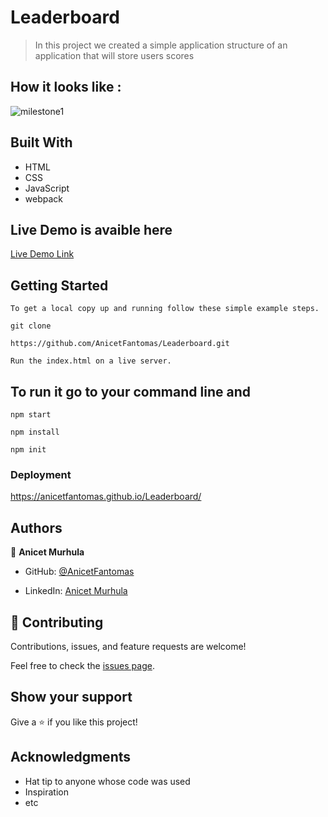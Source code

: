 # Leaderboard

> In this project we created a simple application structure of an application that will store users scores

## How it looks like :

![milestone1](https://user-images.githubusercontent.com/94958024/163139388-4350003e-c42b-481a-bfa4-32128ccc3731.png)


## Built With

- HTML
- CSS
- JavaScript
- webpack

## Live Demo is avaible here

[Live Demo Link](https://anicetfantomas.github.io/Leaderboard/)


## Getting Started

```
To get a local copy up and running follow these simple example steps.

git clone 

https://github.com/AnicetFantomas/Leaderboard.git

Run the index.html on a live server.
```
## To run it go to your command line and

```
npm start

npm install 

npm init
```

### Deployment

https://anicetfantomas.github.io/Leaderboard/

## Authors

👤 **Anicet Murhula**

- GitHub: [@AnicetFantomas](https://github.com/AnicetFantomas)

- LinkedIn: [Anicet Murhula](https://www.linkedin.com/in/anicet-murhula-13a1b0220/)


## 🤝 Contributing

Contributions, issues, and feature requests are welcome!

Feel free to check the [issues page](../../issues/).

## Show your support

Give a ⭐️ if you like this project!

## Acknowledgments

- Hat tip to anyone whose code was used
- Inspiration
- etc
